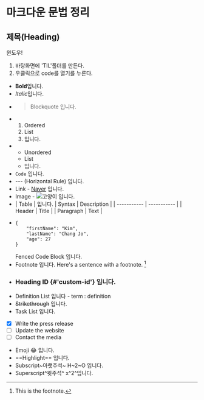 # 마크다운 문법 정리

## 제목(Heading)

윈도우!
1.  바탕화면에 'TIL'폴더를 만든다.
2.  우클릭으로 code를 열기를 누른다.

*   **Bold**입니다.
*   *Italic*입니다.
*   >Blockquote 입니다.
*   1.  Ordered
    2.  List
    3.  입니다.
*   -   Unordered 
    -   List
    -   입니다.
*   `Code` 입니다.
*   --- (Horizontal Rule) 입니다.
*   Link - [Naver](https://www.naver.com) 입니다.
*   Image - ![고양이](https://search.pstatic.net/common/?src=http%3A%2F%2Fblogfiles.naver.net%2FMjAyMjEyMTNfMTcg%2FMDAxNjcwOTA0NTg1NTYw.3Inz0NopxzH5Lx8F-e08UsP4p_nV6l8kqQKfGZGPreMg.yVijMVr10_pP00GMVg0X9Mu179Z82pL7j3PwWouLYvsg.JPEG.dangerousxdd4%2F20221213_130930_5.jpg&type=sc960_832) 입니다.
*   | Table | 입니다.
    | Syntax | Description |
    | ----------- | ----------- |
    | Header | Title |
    | Paragraph | Text |
*   ```
    {
        "firstName": "Kim",
        "lastName": "Chang Jo",
        "age": 27
    }
    ```
    Fenced Code Block 입니다.
*   Footnote 입니다.
    Here's a sentence with a footnote. 
    [^1]
    [^1]: This is the footnote.
*   ### Heading ID {#'custom-id'} 입니다.
*   Definition List 입니다 - term
: definition 
*   ~~Strikethrough~~ 입니다.
*   Task List 입니다.
- [x] Write the press release
- [ ] Update the website
- [ ] Contact the media
*   Emoji :joy: 입니다.
*   ==Highlight== 입니다.
*   Subscript~아랫주석~ H~2~O 입니다.
*   Superscript^윗주석^ x^2^입니다.